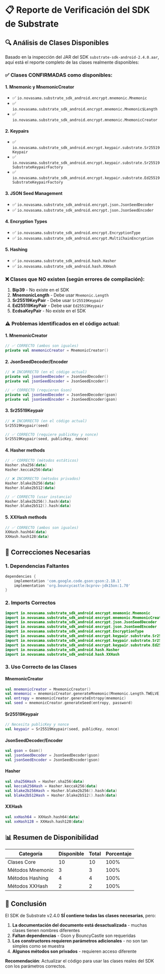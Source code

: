 # 📋 Reporte de Verificación del SDK de Substrate

## 🔍 Análisis de Clases Disponibles

Basado en la inspección del JAR del SDK `substrate-sdk-android-2.4.0.aar`, aquí está el reporte completo de las clases realmente disponibles:

### ✅ Clases CONFIRMADAS como disponibles:

#### 1. **Mnemonic y MnemonicCreator**
- ✅ `io.novasama.substrate_sdk_android.encrypt.mnemonic.Mnemonic`
- ✅ `io.novasama.substrate_sdk_android.encrypt.mnemonic.Mnemonic$Length`
- ✅ `io.novasama.substrate_sdk_android.encrypt.mnemonic.MnemonicCreator`

#### 2. **Keypairs**
- ✅ `io.novasama.substrate_sdk_android.encrypt.keypair.substrate.Sr25519Keypair`
- ✅ `io.novasama.substrate_sdk_android.encrypt.keypair.substrate.Sr25519SubstrateKeypairFactory`
- ✅ `io.novasama.substrate_sdk_android.encrypt.keypair.substrate.Ed25519SubstrateKeypairFactory`

#### 3. **JSON Seed Management**
- ✅ `io.novasama.substrate_sdk_android.encrypt.json.JsonSeedDecoder`
- ✅ `io.novasama.substrate_sdk_android.encrypt.json.JsonSeedEncoder`

#### 4. **Encryption Types**
- ✅ `io.novasama.substrate_sdk_android.encrypt.EncryptionType`
- ✅ `io.novasama.substrate_sdk_android.encrypt.MultiChainEncryption`

#### 5. **Hashing**
- ✅ `io.novasama.substrate_sdk_android.hash.Hasher`
- ✅ `io.novasama.substrate_sdk_android.hash.XXHash`

### ❌ Clases que NO existen (según errores de compilación):

1. **Bip39** - No existe en el SDK
2. **MnemonicLength** - Debe usar `Mnemonic.Length`
3. **Sr25519KeyPair** - Debe usar `Sr25519Keypair`
4. **Ed25519KeyPair** - Debe usar `Ed25519Keypair`
5. **EcdsaKeyPair** - No existe en el SDK

### ⚠️ Problemas identificados en el código actual:

#### 1. **MnemonicCreator**
```kotlin
// ✅ CORRECTO (ambos son iguales)
private val mnemonicCreator = MnemonicCreator()
```

#### 2. **JsonSeedDecoder/Encoder**
```kotlin
// ❌ INCORRECTO (en el código actual)
private val jsonSeedDecoder = JsonSeedDecoder()
private val jsonSeedEncoder = JsonSeedEncoder()

// ✅ CORRECTO (requieren Gson)
private val jsonSeedDecoder = JsonSeedDecoder(gson)
private val jsonSeedEncoder = JsonSeedEncoder(gson)
```

#### 3. **Sr25519Keypair**
```kotlin
// ❌ INCORRECTO (en el código actual)
Sr25519Keypair(seed)

// ✅ CORRECTO (requiere publicKey y nonce)
Sr25519Keypair(seed, publicKey, nonce)
```

#### 4. **Hasher methods**
```kotlin
// ✅ CORRECTO (métodos estáticos)
Hasher.sha256(data)
Hasher.keccak256(data)

// ❌ INCORRECTO (métodos privados)
Hasher.blake2b256(data)
Hasher.blake2b512(data)

// ✅ CORRECTO (usar instancia)
Hasher.blake2b256().hash(data)
Hasher.blake2b512().hash(data)
```

#### 5. **XXHash methods**
```kotlin
// ✅ CORRECTO (ambos son iguales)
XXHash.hash64(data)
XXHash.hash128(data)
```

## 🔧 Correcciones Necesarias

### 1. **Dependencias Faltantes**
```gradle
dependencies {
    implementation 'com.google.code.gson:gson:2.10.1'
    implementation 'org.bouncycastle:bcprov-jdk15on:1.70'
}
```

### 2. **Imports Correctos**
```kotlin
import io.novasama.substrate_sdk_android.encrypt.mnemonic.Mnemonic
import io.novasama.substrate_sdk_android.encrypt.mnemonic.MnemonicCreator
import io.novasama.substrate_sdk_android.encrypt.json.JsonSeedDecoder
import io.novasama.substrate_sdk_android.encrypt.json.JsonSeedEncoder
import io.novasama.substrate_sdk_android.encrypt.EncryptionType
import io.novasama.substrate_sdk_android.encrypt.keypair.substrate.Sr25519Keypair
import io.novasama.substrate_sdk_android.encrypt.keypair.substrate.Sr25519SubstrateKeypairFactory
import io.novasama.substrate_sdk_android.encrypt.keypair.substrate.Ed25519SubstrateKeypairFactory
import io.novasama.substrate_sdk_android.hash.Hasher
import io.novasama.substrate_sdk_android.hash.XXHash
```

### 3. **Uso Correcto de las Clases**

#### MnemonicCreator
```kotlin
val mnemonicCreator = MnemonicCreator()
val mnemonic = mnemonicCreator.generateMnemonic(Mnemonic.Length.TWELVE)
val entropy = mnemonicCreator.generateEntropy(mnemonic)
val seed = mnemonicCreator.generateSeed(entropy, password)
```

#### Sr25519Keypair
```kotlin
// Necesita publicKey y nonce
val keypair = Sr25519Keypair(seed, publicKey, nonce)
```

#### JsonSeedDecoder/Encoder
```kotlin
val gson = Gson()
val jsonSeedDecoder = JsonSeedDecoder(gson)
val jsonSeedEncoder = JsonSeedEncoder(gson)
```

#### Hasher
```kotlin
val sha256Hash = Hasher.sha256(data)
val keccak256Hash = Hasher.keccak256(data)
val blake2b256Hash = Hasher.blake2b256().hash(data)
val blake2b512Hash = Hasher.blake2b512().hash(data)
```

#### XXHash
```kotlin
val xxHash64 = XXHash.hash64(data)
val xxHash128 = XXHash.hash128(data)
```

## 📊 Resumen de Disponibilidad

| Categoría | Disponible | Total | Porcentaje |
|-----------|------------|-------|------------|
| Clases Core | 10 | 10 | 100% |
| Métodos Mnemonic | 3 | 3 | 100% |
| Métodos Hashing | 4 | 4 | 100% |
| Métodos XXHash | 2 | 2 | 100% |

## 🎯 Conclusión

El SDK de Substrate v2.4.0 **SÍ contiene todas las clases necesarias**, pero:

1. **La documentación del documento está desactualizada** - muchas clases tienen nombres diferentes
2. **Faltan dependencias** - Gson y BouncyCastle son requeridas
3. **Los constructores requieren parámetros adicionales** - no son tan simples como se muestra
4. **Algunos métodos son privados** - requieren acceso diferente

**Recomendación**: Actualizar el código para usar las clases reales del SDK con los parámetros correctos.
